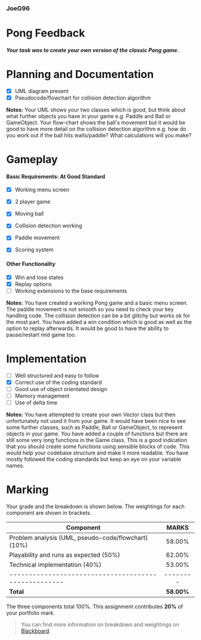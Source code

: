 ### JoeG96

# Pong Feedback
##### Your task was to create your own version of the classic Pong game. 


# Planning and Documentation
- [x] UML diagram present
- [x] Pseudocode/flowchart for collision detection algorithm 

**Notes:** Your UML shows your two classes which is good, but think about what further objects you have in your game e.g. Paddle and Ball or GameObject. Your flow-chart shows the ball's movement but it would be good to have more detail on the collision detection algorithm e.g. how do you work out if the ball hits walls/paddle? What calculations will you make?
 


# Gameplay 

#### Basic Requirements: At Good Standard
- [x] Working menu screen
- [x] 2 player game
- [x] Moving ball 
- [x] Collision detection working
- [x] Paddle movement
- [x] Scoring system


#### Other Functionality
- [x] Win and lose states
- [x] Replay options
- [ ] Working extensions to the base requirements  

**Notes:** You have created a working Pong game and a basic menu screen. The paddle movement is not smooth so you need to check your key handling code. The collision detection can be a bit glitchy but works ok for the most part. You have added a win condition which is good as well as the option to replay afterwards. It would be good to have the ability to pause/restart mid game too. 


# Implementation
- [ ] Well structured and easy to follow
- [x] Correct use of the coding standard
- [ ] Good use of object orientated design
- [ ] Memory management
- [ ] Use of delta time

**Notes:** You have attempted to create your own Vector class but then unfortunately not used it from your game. It would have been nice to see some further classes, such as Paddle, Ball or GameObject, to represent objects in your game. You have added a couple of functions but there are still some very long functions in the Game class. This is a good indication that you should create some functions using sensible blocks of code. This would help your codebase structure and make it more readable. You have mostly followed the coding standards but keep an eye on your variable names.   



# Marking

Your grade and the breakdown is shown below. The weightings for each component are shown in brackets.

| Component                                            |  MARKS   |
| -----------------------------------------------------|:--------:|
| Problem analysis (UML, pseudo-code/flowchart) (10%)  |  58.00%   |
| Playability and runs as expected (50%)               |  62.00%   |
| Technical implementation (40%)                       |  53.00%   | 
| ---------------------------------------------------- | -------- |
| **Total**                                            |**58.00%** |


The three components total 100%. 
This assignment contributes **20%** of your portfolio mark. 

> You can find more information on breakdown and weightings on [Blackboard]. 

[Blackboard]: <https://blackboard.uwe.ac.uk>
